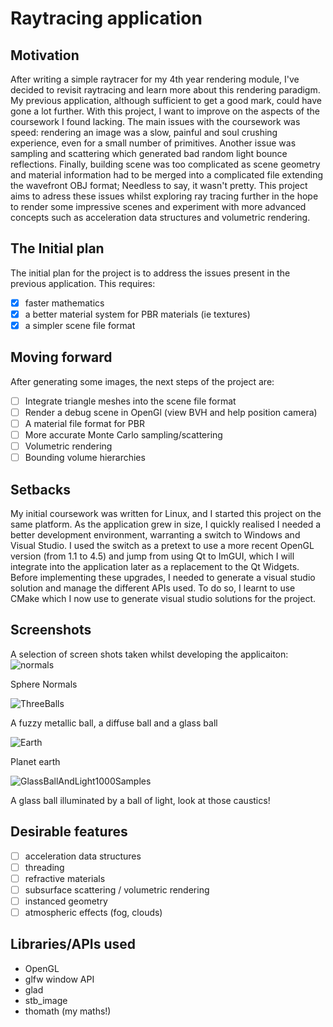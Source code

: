 # Raytracing application

## Motivation
After writing a simple raytracer for my 4th year rendering module, I've decided to revisit raytracing and learn more about this rendering paradigm. My previous application, although sufficient to get a good mark, could have gone a lot further. With this project, I want to improve on the aspects of the coursework I found lacking. 
The main issues with the coursework was speed: rendering an image was a slow, painful and soul crushing experience, even for a small number of primitives. Another issue was sampling and scattering which generated bad random light bounce reflections. Finally, building scene was too complicated as scene geometry and material information had to be merged into a complicated file extending the wavefront OBJ format; Needless to say, it wasn't pretty. This project aims to adress these issues whilst exploring ray tracing further in the hope to render some impressive scenes and experiment with more advanced concepts such as acceleration data structures and volumetric rendering.

## The Initial plan
The initial plan for the project is to address the issues present in the previous application. This requires:
- [x] faster mathematics
- [x] a better material system for PBR materials (ie textures)
- [x] a simpler scene file format 

## Moving forward
After generating some images, the next steps of the project are:
- [ ] Integrate triangle meshes into the scene file format
- [ ] Render a debug scene in OpenGl (view BVH and help position camera)
- [ ] A material file format for PBR 
- [ ] More accurate Monte Carlo sampling/scattering
- [ ] Volumetric rendering
- [ ] Bounding volume hierarchies

## Setbacks
My initial coursework was written for Linux, and I started this project on the same platform. As the application grew in size, I quickly realised I needed a better development environment, warranting a switch to Windows and Visual Studio. I used the switch as a pretext to use a more recent OpenGL version (from 1.1 to 4.5) and jump from using Qt to ImGUI, which I will integrate into the application later as a replacement to the Qt Widgets. Before implementing these upgrades, I needed to generate a visual studio solution and manage the different APIs used. To do so, I learnt to use CMake which I now use to generate visual studio solutions for the project.

## Screenshots
A selection of screen shots taken whilst developing the applicaiton:
![normals](https://user-images.githubusercontent.com/56483943/147217267-d7b643c7-b6c9-4ed0-8c6b-c4972e3f656c.jpg)

Sphere Normals

![ThreeBalls](https://user-images.githubusercontent.com/56483943/147217290-835f5955-d1bb-4ccd-8114-4df7b90fcc83.jpg)

A fuzzy metallic ball, a diffuse ball and a glass ball

![Earth](https://user-images.githubusercontent.com/56483943/147217986-029a85b9-8209-44db-a718-174cd7bbe44b.jpg)

Planet earth

![GlassBallAndLight1000Samples](https://user-images.githubusercontent.com/56483943/147218504-a9d69c80-9ba2-4620-ad80-980de5511340.jpg)

A glass ball illuminated by a ball of light, look at those caustics!

## Desirable features
- [ ] acceleration data structures
- [ ] threading
- [ ] refractive materials
- [ ] subsurface scattering / volumetric rendering
- [ ] instanced geometry
- [ ] atmospheric effects (fog, clouds)

## Libraries/APIs used
- OpenGL 
- glfw window API
- glad
- stb_image
- thomath (my maths!)
